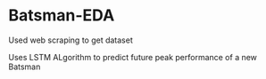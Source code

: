# Batsman-EDA

Used web scraping to get dataset

Uses LSTM ALgorithm to predict future peak performance of a new Batsman 